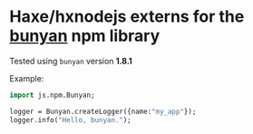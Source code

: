 # Haxe/hxnodejs externs for the [bunyan](https://www.npmjs.com/package/bunyan) npm library

Tested using `bunyan` version **1.8.1**

Example:
```haxe
import js.npm.Bunyan;

logger = Bunyan.createLogger({name:"my_app"});
logger.info("Hello, bunyan.");
```

